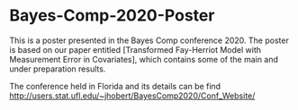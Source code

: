 # Bayes-Comp-2020-Poster

This is a poster presented in the Bayes Comp conference 2020. The poster is based on our paper entitled [Transformed Fay-Herriot Model with Measurement Error in Covariates], which contains some of the main and under preparation results.

The conference held in Florida and its details can be find http://users.stat.ufl.edu/~jhobert/BayesComp2020/Conf_Website/ 

